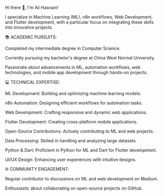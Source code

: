 Hi there 👋, I'm Ali Hasnain!

I specialize in Machine Learning (ML), n8n workflows, Web Development, and Flutter development, with a particular focus on integrating these skills into innovative projects.

📚 ACADEMIC PURSUITS:

Completed my intermediate degree in Computer Science.

Currently pursuing my bachelor's degree at China West Normal University.

Passionate about advancements in ML, automation workflows, web technologies, and mobile app development through hands-on projects.

💻 TECHNICAL EXPERTISE:

ML Development: Building and optimizing machine learning models.

n8n Automation: Designing efficient workflows for automation tasks.

Web Development: Crafting responsive and dynamic web applications.

Flutter Development: Creating cross-platform mobile applications.

Open-Source Contributions: Actively contributing to ML and web projects.

Data Processing: Skilled in handling and analyzing large datasets.

Python & Dart: Proficient in Python for ML and Dart for Flutter development.

UI/UX Design: Enhancing user experiences with intuitive designs.

🌐 COMMUNITY ENGAGEMENT:

Regular contributor to discussions on ML and web development on Medium.

Enthusiastic about collaborating on open-source projects on GitHub.
